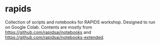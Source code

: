 # rapids
Collection of scripts and notebooks for RAPIDS workshop. Designed to run on Google Colab. Contents are mostly from https://github.com/rapidsai/notebooks and https://github.com/rapidsai/notebooks-extended.

